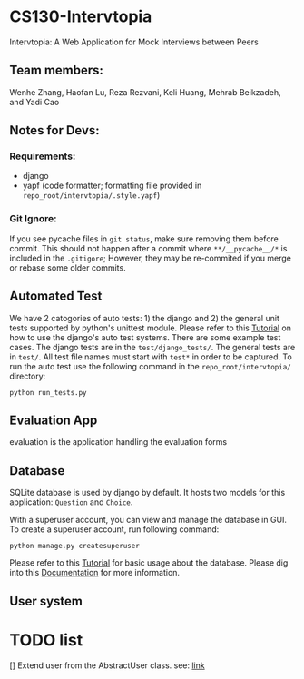 # CS130-Intervtopia
Intervtopia: A Web Application for Mock Interviews between Peers

## Team members:
Wenhe Zhang, Haofan Lu, Reza Rezvani, Keli Huang, Mehrab Beikzadeh, and Yadi Cao

## Notes for Devs:
### Requirements:
- django
- yapf (code formatter; formatting file provided in `repo_root/intervtopia/.style.yapf`)

### Git Ignore:
If you see pycache files in `git status`, make sure removing them before commit. This should not happen after a commit where `**/__pycache__/*` is included in the `.gitigore`; However, they may be re-commited if you merge or rebase some older commits.


## Automated Test
We have 2 catogories of auto tests: 1) the django and 2) the general unit tests supported by python's unittest module.
Please refer to this [Tutorial](https://docs.djangoproject.com/en/4.1/intro/tutorial05/) on how to use the django's auto test systems. There are some example test cases.
The django tests are in the `test/django_tests/`. The general tests are in `test/`. All test file names must start with `test*` in order to be captured.
To run the auto test use the following command in the `repo_root/intervtopia/` directory:
```
python run_tests.py
```

## Evaluation App
evaluation is the application handling the evaluation forms


## Database

SQLite database is used by django by default. It hosts two models for this application: `Question` and `Choice`.

With a superuser account, you can view and manage the database in GUI. To create a superuser account, run following command: 
```
python manage.py createsuperuser
```
Please refer to this [Tutorial](https://docs.djangoproject.com/en/4.1/intro/tutorial02/) for basic usage about the database.
Please dig into this [Documentation](https://docs.djangoproject.com/en/4.1/ref/databases/#sqlite-notes) for more information.


## User system
# TODO list
[] Extend user from the AbstractUser class. see: [link](https://dontrepeatyourself.org/post/django-custom-user-model-extending-abstractuser/)